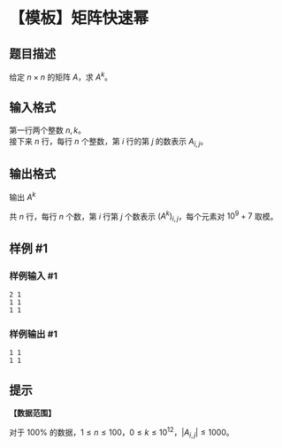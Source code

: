 # 【模板】矩阵快速幂

## 题目描述

给定 $n\times n$ 的矩阵 $A$，求 $A^k$。


## 输入格式

第一行两个整数 $n,k$。  
接下来 $n$ 行，每行 $n$ 个整数，第 $i$ 行的第 $j$ 的数表示 $A_{i,j}$。

## 输出格式

输出 $A^k$

共 $n$ 行，每行 $n$ 个数，第 $i$ 行第 $j$ 个数表示 $(A^k)_{i,j}$，每个元素对 $10^9+7$ 取模。


## 样例 #1

### 样例输入 #1
```
2 1
1 1
1 1
```

### 样例输出 #1

```
1 1
1 1
```

## 提示

**【数据范围】**

对于 $100\%$ 的数据，$1\le n \le 100$，$0 \le k \le 10^{12}$，$|A_{i,j}| \le 1000$。
